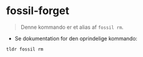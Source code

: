# fossil-forget

> Denne kommando er et alias af `fossil rm`.

- Se dokumentation for den oprindelige kommando:

`tldr fossil rm`

